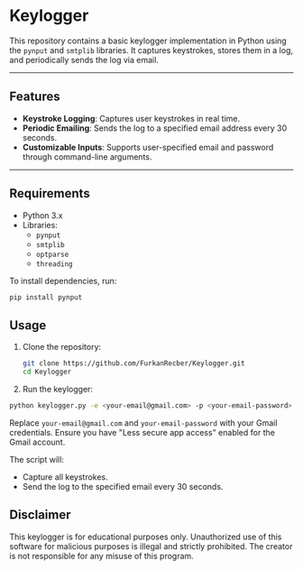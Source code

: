 # Keylogger

This repository contains a basic keylogger implementation in Python using the `pynput` and `smtplib` libraries. It captures keystrokes, stores them in a log, and periodically sends the log via email.

---

## Features

- **Keystroke Logging**: Captures user keystrokes in real time.
- **Periodic Emailing**: Sends the log to a specified email address every 30 seconds.
- **Customizable Inputs**: Supports user-specified email and password through command-line arguments.

---

## Requirements

- Python 3.x
- Libraries: 
  - `pynput`
  - `smtplib`
  - `optparse`
  - `threading`

To install dependencies, run:
```bash
pip install pynput
```

## Usage

1. Clone the repository:
   ```bash
   git clone https://github.com/FurkanRecber/Keylogger.git
   cd Keylogger
   ```
   
2. Run the keylogger:

  ```bash
  python keylogger.py -e <your-email@gmail.com> -p <your-email-password>
  ```
Replace `your-email@gmail.com` and `your-email-password` with your Gmail credentials. Ensure you have "Less secure app access" enabled for the Gmail account.

The script will:

- Capture all keystrokes.
- Send the log to the specified email every 30 seconds.

## Disclaimer
This keylogger is for educational purposes only. Unauthorized use of this software for malicious purposes is illegal and strictly prohibited. The creator is not responsible for any misuse of this program.
